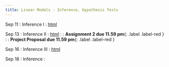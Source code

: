 ```yaml
---
title: Linear Models - Inference, Hypothesis Tests
---
```


Sep 11
: Inference I 
  : [html](https://jlacasa.github.io/stat705_fall2024/classes/day10_09112024)

Sep 13
: Inference II
  : [html](https://jlacasa.github.io/stat705_fall2024/classes/day11_09132024)
: [](#) 
  : **Assignment 2 due 11.59 pm**{: .label .label-red }
: [](#) 
  : **Project Proposal due 11.59 pm**{: .label .label-red }

Sep 16
: Inference III
  : [html](https://jlacasa.github.io/stat705_fall2024/classes/day12_09162024)
  
Sep 18
: Inference 
  : [](#)

  
